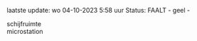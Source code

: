laatste update: 
wo 04-10-2023  5:58   uur 
Status: FAALT - geel - 
<div class="service R">schijfruimte</div><div class="service R">microstation</div>